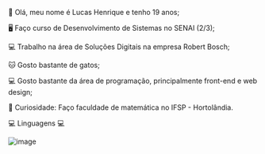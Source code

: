 👦 Olá, meu nome é Lucas Henrique e tenho 19 anos;

🖥 Faço curso de Desenvolvimento de Sistemas no SENAI (2/3);

💻 Trabalho na área de Soluções Digitais na empresa Robert Bosch;

🐱 Gosto bastante de gatos;

💻 Gosto bastante da área de programação, principalmente front-end e web design;

🤔 Curiosidade: Faço faculdade de matemática no IFSP - Hortolândia.

💻 Linguagens 💻

![image](https://github.com/user-attachments/assets/1afa5537-f76c-46b2-80fb-21e5ea93524c) 
